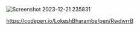 ![Screenshot 2023-12-21 235831](https://github.com/LokeshBharambe/Profile_card/assets/95558847/50f88799-8b20-4132-8fc1-d0b7978e34bd)


https://codepen.io/LokeshBharambe/pen/RwdwrrB
